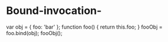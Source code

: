 # Bound-invocation-
 
var obj = { foo: 'bar' };
function foo() {
 return this.foo;
}
fooObj = foo.bind(obj);
fooObj();
